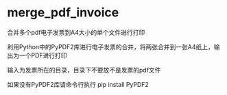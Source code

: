 # merge_pdf_invoice
合并多个pdf电子发票到A4大小的单个文件进行打印

利用Python中的PyPDF2库进行电子发票的合并，将两张合并到一张A4纸上，输出为一个PDF进行打印

输入为发票所在的目录，目录下不要放不是发票的pdf文件

如果没有PyPDF2库请命令行执行 pip install PyPDF2
